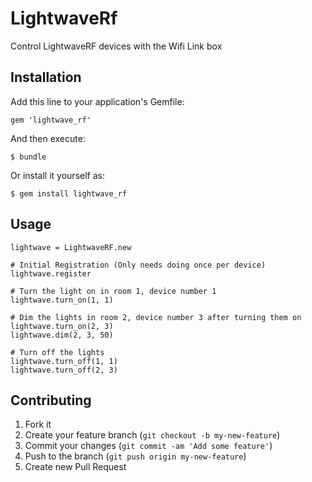 # LightwaveRf

Control LightwaveRF devices with the Wifi Link box

## Installation

Add this line to your application's Gemfile:

    gem 'lightwave_rf'

And then execute:

    $ bundle

Or install it yourself as:

    $ gem install lightwave_rf

## Usage

    lightwave = LightwaveRF.new

    # Initial Registration (Only needs doing once per device)
    lightwave.register

    # Turn the light on in room 1, device number 1
    lightwave.turn_on(1, 1)

    # Dim the lights in room 2, device number 3 after turning them on
    lightwave.turn_on(2, 3)
    lightwave.dim(2, 3, 50)

    # Turn off the lights
    lightwave.turn_off(1, 1)
    lightwave.turn_off(2, 3)

## Contributing

1. Fork it
2. Create your feature branch (`git checkout -b my-new-feature`)
3. Commit your changes (`git commit -am 'Add some feature'`)
4. Push to the branch (`git push origin my-new-feature`)
5. Create new Pull Request
